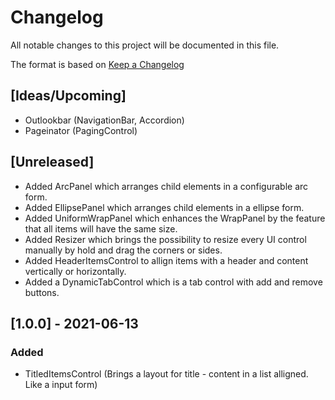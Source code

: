# Changelog
All notable changes to this project will be documented in this file.

The format is based on [Keep a Changelog](https://keepachangelog.com/en/1.0.0/)

## [Ideas/Upcoming]
* Outlookbar (NavigationBar, Accordion)
* Pageinator (PagingControl)

## [Unreleased]
* Added ArcPanel which arranges child elements in a configurable arc form.
* Added EllipsePanel which arranges child elements in a ellipse form.
* Added UniformWrapPanel which enhances the WrapPanel by the feature that all items will have the same size.
* Added Resizer which brings the possibility to resize every UI control manually by hold and drag the corners or sides.
* Added HeaderItemsControl to allign items with a header and content vertically or horizontally.
* Added a DynamicTabControl which is a tab control with add and remove buttons.

## [1.0.0] - 2021-06-13
### Added
* TitledItemsControl (Brings a layout for title - content in a list alligned. Like a input form)
